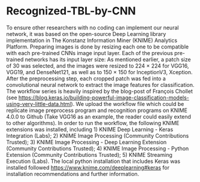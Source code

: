 # Recognized-TBL-by-CNN

To ensure other researchers with no coding can implement our neural network, it was based on the open-source Deep Learning library implementation in The Konstanz Information Miner (KNIME) Analytics Platform. Preparing images is done by resizing each one to be compatible with each pre-trained CNNs image input layer. Each of the previous pre-trained networks has its input layer size: As mentioned earlier, a patch size of 30 was selected, and the images were resized to 224 × 224 for VGG16, VGG19, and DenseNet121, as well as to 150 × 150 for InceptionV3, Xception. After the preprocessing step, each cropped patch was fed into a convolutional neural network to extract the image features for classification. The workflow series is heavily inspired by the blog-post of François Chollet (see https://blog.keras.io/building-powerful-image-classification-models-using-very-little-data.html). We upload the workflow file which could be replicate image preprocess program and recognition programs on KNIME 4.0.0 to Github (Take VGG16 as an example, the reader could easily extend to other algorithms). 
In order to run the workflow, the following KNIME extensions was installed, including 1) KNIME Deep Learning - Keras Integration (Labs); 2) KNIME Image Processing (Community Contributions Trusted); 3) KNIME Image Processing - Deep Learning Extension (Community Contributions Trusted); 4) KNIME Image Processing - Python Extension (Community Contributions Trusted); 5) KNIME Streaming Execution (Labs). The local python installation that includes Keras was installed followed https://www.knime.com/deeplearning#keras for installation recommendations and further information.
